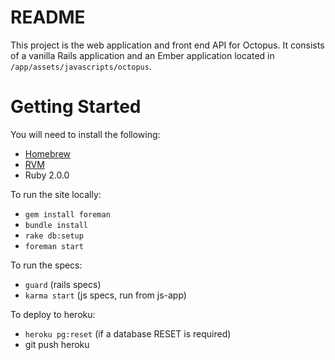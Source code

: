 README
======

This project is the web application and front end API for Octopus. It consists of a vanilla Rails application and an
Ember application located in `/app/assets/javascripts/octopus`.

Getting Started
===============

You will need to install the following:

 * [Homebrew](http://mxcl.github.io/homebrew/)
 * [RVM](https://rvm.io/)
 * Ruby 2.0.0

To run the site locally:

 * `gem install foreman`
 * `bundle install`
 * `rake db:setup`
 * `foreman start`

To run the specs:

 * `guard` (rails specs)
 * `karma start` (js specs, run from js-app)

To deploy to heroku:

 * `heroku pg:reset` (if a database RESET is required)
 * git push heroku

